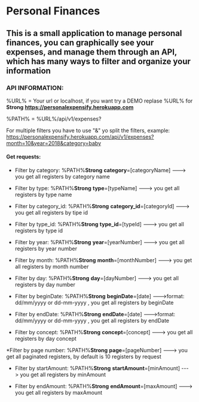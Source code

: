 
# Personal Finances 

## This is a small application to manage personal finances, you can graphically see your expenses, and manage them through an API, which has many ways to filter and organize your information

### API INFORMATION: 

%URL% = Your url or localhost, if you want try a DEMO replase %URL% for **Strong** __https://personalexpensify.herokuapp.com__

%PATH% = %URL%/api/v1/expenses?

For multiple filters you have to use "&" yo split the filters, example: https://personalexpensify.herokuapp.com/api/v1/expenses?month=10&year=2018&category=baby

#### Get requests:

* Filter by category: %PATH%**Strong** __category__=[categoryName] ---> you get all registers by category name 

* Filter by type: %PATH%**Strong** __type__=[typeName] ---> you get all registers by type name 

* Filter by category_id: %PATH%**Strong** __category_id__=[categoryId] ---> you get all registers by tipe id

* Filter by type_id: %PATH%**Strong** __type_id__=[typeId] ---> you get all registers by type id

* Filter by year: %PATH%**Strong** __year__=[yearNumber] ---> you get all registers by year number

* Filter by month: %PATH%**Strong** __month__=[monthNumber] ---> you get all registers by month number

* Filter by day: %PATH%**Strong** __day__=[dayNumber] ---> you get all registers by day number

* Filter by beginDate: %PATH%**Strong** __beginDate__=[date] --->format: dd/mm/yyyy or dd-mm-yyyy , you get all registers by beginDate

* Filter by endDate: %PATH%**Strong** __endDate__=[date] --->format: dd/mm/yyyy or dd-mm-yyyy , you get all registers by endDate

* Filter by concept: %PATH%**Strong** __concept__=[concept] ---> you get all registers by day concept 

*Filter by page number: %PATH%**Strong** __page__=[pageNumber] ---> you get all paginated registers, by default is 10 registers by request

* Filter by startAmount: %PATH%**Strong** __startAmount__=[minAmount] ---> you get all registers by minAmount 

* Filter by endAmount: %PATH%**Strong** __endAmount__=[maxAmount] ---> you get all registers by maxAmount






